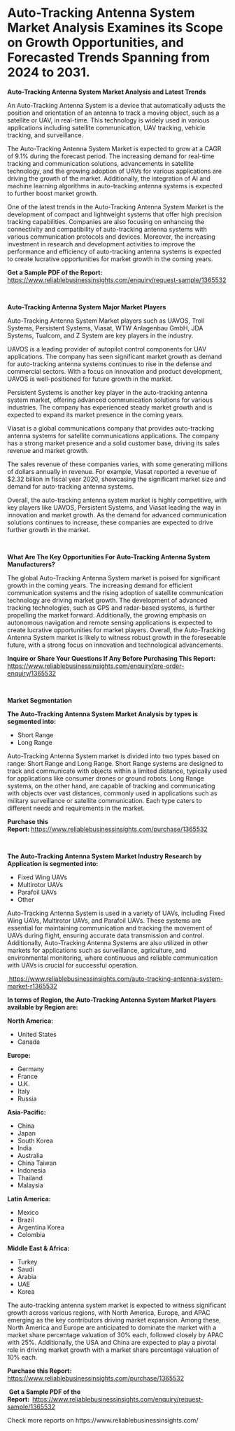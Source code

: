 <p><h1>Auto-Tracking Antenna System Market Analysis Examines its Scope on Growth Opportunities, and Forecasted Trends Spanning from 2024 to 2031.</h1></p><p><strong>Auto-Tracking Antenna System Market Analysis and Latest Trends</strong></p>
<p><p>An Auto-Tracking Antenna System is a device that automatically adjusts the position and orientation of an antenna to track a moving object, such as a satellite or UAV, in real-time. This technology is widely used in various applications including satellite communication, UAV tracking, vehicle tracking, and surveillance.</p><p>The Auto-Tracking Antenna System Market is expected to grow at a CAGR of 9.1% during the forecast period. The increasing demand for real-time tracking and communication solutions, advancements in satellite technology, and the growing adoption of UAVs for various applications are driving the growth of the market. Additionally, the integration of AI and machine learning algorithms in auto-tracking antenna systems is expected to further boost market growth.</p><p>One of the latest trends in the Auto-Tracking Antenna System Market is the development of compact and lightweight systems that offer high precision tracking capabilities. Companies are also focusing on enhancing the connectivity and compatibility of auto-tracking antenna systems with various communication protocols and devices. Moreover, the increasing investment in research and development activities to improve the performance and efficiency of auto-tracking antenna systems is expected to create lucrative opportunities for market growth in the coming years.</p></p>
<p><strong>Get a Sample PDF of the Report:&nbsp;</strong> <a href="https://www.reliablebusinessinsights.com/enquiry/request-sample/1365532">https://www.reliablebusinessinsights.com/enquiry/request-sample/1365532</a></p>
<p>&nbsp;</p>
<p><strong>Auto-Tracking Antenna System Major Market Players</strong></p>
<p><p>Auto-Tracking Antenna System Market players such as UAVOS, Troll Systems, Persistent Systems, Viasat, WTW Anlagenbau GmbH, JDA Systems, Tualcom, and Z System are key players in the industry.</p><p>UAVOS is a leading provider of autopilot control components for UAV applications. The company has seen significant market growth as demand for auto-tracking antenna systems continues to rise in the defense and commercial sectors. With a focus on innovation and product development, UAVOS is well-positioned for future growth in the market.</p><p>Persistent Systems is another key player in the auto-tracking antenna system market, offering advanced communication solutions for various industries. The company has experienced steady market growth and is expected to expand its market presence in the coming years.</p><p>Viasat is a global communications company that provides auto-tracking antenna systems for satellite communications applications. The company has a strong market presence and a solid customer base, driving its sales revenue and market growth.</p><p>The sales revenue of these companies varies, with some generating millions of dollars annually in revenue. For example, Viasat reported a revenue of $2.32 billion in fiscal year 2020, showcasing the significant market size and demand for auto-tracking antenna systems.</p><p>Overall, the auto-tracking antenna system market is highly competitive, with key players like UAVOS, Persistent Systems, and Viasat leading the way in innovation and market growth. As the demand for advanced communication solutions continues to increase, these companies are expected to drive further growth in the market.</p></p>
<p>&nbsp;</p>
<p><strong>What Are The Key Opportunities For Auto-Tracking Antenna System Manufacturers?</strong></p>
<p><p>The global Auto-Tracking Antenna System market is poised for significant growth in the coming years. The increasing demand for efficient communication systems and the rising adoption of satellite communication technology are driving market growth. The development of advanced tracking technologies, such as GPS and radar-based systems, is further propelling the market forward. Additionally, the growing emphasis on autonomous navigation and remote sensing applications is expected to create lucrative opportunities for market players. Overall, the Auto-Tracking Antenna System market is likely to witness robust growth in the foreseeable future, with a strong focus on innovation and technological advancements.</p></p>
<p><strong>Inquire or Share Your Questions If Any Before Purchasing This Report:</strong> <a href="https://www.reliablebusinessinsights.com/enquiry/pre-order-enquiry/1365532">https://www.reliablebusinessinsights.com/enquiry/pre-order-enquiry/1365532</a></p>
<p>&nbsp;</p>
<p><strong>Market Segmentation</strong></p>
<p><strong>The Auto-Tracking Antenna System Market Analysis by types is segmented into:</strong></p>
<p><ul><li>Short Range</li><li>Long Range</li></ul></p>
<p><p>Auto-Tracking Antenna System market is divided into two types based on range: Short Range and Long Range. Short Range systems are designed to track and communicate with objects within a limited distance, typically used for applications like consumer drones or ground robots. Long Range systems, on the other hand, are capable of tracking and communicating with objects over vast distances, commonly used in applications such as military surveillance or satellite communication. Each type caters to different needs and requirements in the market.</p></p>
<p><strong>Purchase this Report:&nbsp;</strong><a href="https://www.reliablebusinessinsights.com/purchase/1365532">https://www.reliablebusinessinsights.com/purchase/1365532</a></p>
<p>&nbsp;</p>
<p><strong>The Auto-Tracking Antenna System Market Industry Research by Application is segmented into:</strong></p>
<p><ul><li>Fixed Wing UAVs</li><li>Multirotor UAVs</li><li>Parafoil UAVs</li><li>Other</li></ul></p>
<p><p>Auto-Tracking Antenna System is used in a variety of UAVs, including Fixed Wing UAVs, Multirotor UAVs, and Parafoil UAVs. These systems are essential for maintaining communication and tracking the movement of UAVs during flight, ensuring accurate data transmission and control. Additionally, Auto-Tracking Antenna Systems are also utilized in other markets for applications such as surveillance, agriculture, and environmental monitoring, where continuous and reliable communication with UAVs is crucial for successful operation.</p></p>
<p><a href="https://www.reliablebusinessinsights.com/auto-tracking-antenna-system-market-r1365532">&nbsp;https://www.reliablebusinessinsights.com/auto-tracking-antenna-system-market-r1365532</a></p>
<p><strong>In terms of Region, the Auto-Tracking Antenna System Market Players available by Region are:</strong></p>
<p>
    <p> <strong> North America: </strong>
        <ul>
            <li>United States</li>
            <li>Canada</li>
        </ul>
        </p> 
    <p> <strong> Europe: </strong>
        <ul>
            <li>Germany</li>
            <li>France</li>
            <li>U.K.</li>
            <li>Italy</li>
            <li>Russia</li>
        </ul>
        </p> 
    <p> <strong> Asia-Pacific: </strong>
        <ul>
            <li>China</li>
            <li>Japan</li>
            <li>South Korea</li>
            <li>India</li>
            <li>Australia</li>
            <li>China Taiwan</li>
            <li>Indonesia</li>
            <li>Thailand</li>
            <li>Malaysia</li>
        </ul>
        </p> 
    <p> <strong> Latin America: </strong>
        <ul>
            <li>Mexico</li>
            <li>Brazil</li>
            <li>Argentina Korea</li>
            <li>Colombia</li>
        </ul>
        </p> 
    <p> <strong> Middle East & Africa: </strong>
        <ul>
            <li>Turkey</li>
            <li>Saudi</li>
            <li>Arabia</li>
            <li>UAE</li>
            <li>Korea</li>
        </ul>
    </p>
    </p>
<p><p>The auto-tracking antenna system market is expected to witness significant growth across various regions, with North America, Europe, and APAC emerging as the key contributors driving market expansion. Among these, North America and Europe are anticipated to dominate the market with a market share percentage valuation of 30% each, followed closely by APAC with 25%. Additionally, the USA and China are expected to play a pivotal role in driving market growth with a market share percentage valuation of 10% each.</p></p>
<p><strong>Purchase this Report: </strong><a href="https://www.reliablebusinessinsights.com/purchase/1365532">https://www.reliablebusinessinsights.com/purchase/1365532</a></p>
<p>&nbsp;<strong>Get a Sample PDF of the Report:&nbsp;&nbsp;</strong><a href="https://www.reliablebusinessinsights.com/enquiry/request-sample/1365532">https://www.reliablebusinessinsights.com/enquiry/request-sample/1365532</a></p>
<p><strong></strong></p>
<p>Check more reports on https://www.reliablebusinessinsights.com/</p>